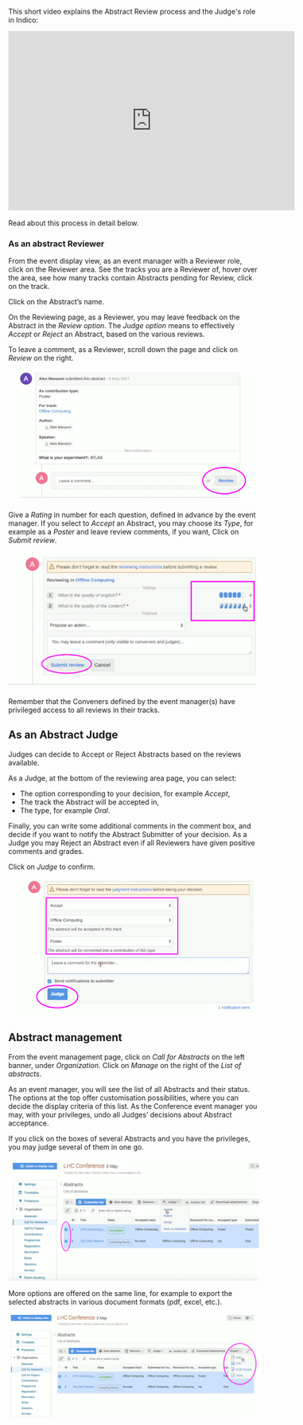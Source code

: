 This short video explains the Abstract Review process and the Judge's role in Indico:

<iframe width="576" height="360" frameborder="0" src="https://cds.cern.ch/video/2275653?showTitle=true" allowfullscreen></iframe>

Read about this process in detail below.

### As an abstract Reviewer

From the event display view, as an event manager with a Reviewer role, click on the Reviewer area. See the tracks you are a Reviewer of, hover over the area, see how many tracks contain Abstracts pending for Review, click on the track.

Click on the Abstract’s name.

On the Reviewing page, as a Reviewer, you may leave feedback on the Abstract in the _Review option_. The _Judge option_ means to effectively _Accept_ or _Reject_ an Abstract, based on the various reviews.

To leave a comment, as a Reviewer, scroll down the page and click on _Review_ on the right.

![](/assets/Conference_Abstract_Review_1.png)

Give a _Rating_ in number for each question, defined in advance by the event manager.
If you select to _Accept_ an Abstract, you may choose its _Type_, for example as a _Poster_ and leave review comments, if you want,
Click on _Submit review_.

![](/assets/Conference_Abstract_Review_2.png)

Remember that the Conveners defined by the event manager(s) have privileged access to all reviews in their tracks.

## As an Abstract Judge

Judges can decide to Accept or Reject Abstracts based on the reviews available.

As a Judge, at the bottom of the reviewing area page, you can select:
- The option corresponding to your decision, for example _Accept_,
- The track the Abstract will be accepted in,
- The type, for example _Oral_.

Finally, you can write some additional comments in the comment box, and decide if you want to notify the Abstract Submitter of your decision. As a Judge you may Reject an Abstract even if all Reviewers have given positive comments and grades.

Click on _Judge_ to confirm.

![](/assets/Conference_Abstract_Review_3.png)

## Abstract management

From the event management page, click on _Call for Abstracts_ on the left banner, under _Organization_.
Click on _Manage_ on the right of the _List of abstracts_.

As an event manager, you will see the list of all Abstracts and their status. The options at the top offer customisation possibilities, where you can decide the display criteria of this list. As the Conference event manager you may, with your privileges, undo all Judges’ decisions about Abstract acceptance.

If you click on the boxes of several Abstracts and you have the privileges, you may judge several of them in one go.

![](/assets/Conference_Abstract_Review_4.png)

More options are offered on the same line, for example to export the selected abstracts in various document formats (pdf, excel, etc.).

![](/assets/Conference_Abstract_Review_5.png)
